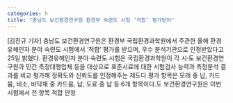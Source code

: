 ```yaml
---
categories: h
title: "충남도 보건환경연구원 환경부 숙련도 시험 ‘적합’ 평가받아"
---
```

[김진규 기자] 충남도 보건환경연구원은 환경부 국립환경과학원에서 주관한 올해 환경유해인자 분야 숙련도 시험에서 ‘적합’ 평가를 받으며, 우수 분석기관으로 인정받았다고 25일 밝혔다. 환경유해인자 분야 숙련도 시험은 국립환경과학원이 각 시‧도 보건환경연구원과 민간 측정대행업체 등을 대상으로 표준시료에 대한 시험검사 능력과 측정분석 결과를 비교 평가해 정확도와 신뢰도를 인정해주는 제도다.평가 항목은 모래 중 납, 카드뮴, 비소, 바닥재 중 카드뮴, 납, 도료 중 납 등 6개 항목이다.도 보건환경연구원은 이번 시험에서 전 항목 적합 판정